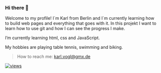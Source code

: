 ### Hi there 👋


Welcome to my profile! I´m Karl from Berlin and I´m currently learning how to build web pages and everything that goes with it.
In this projekt I want to learn how to use git and how I can see the progress I make.

I’m currently learning html, css and JavaScript.

My hobbies are playing table tennis, swimming and biking.




>How to reach me: karl.vogl@gmx.de



<a href="https://github.com/ vokarl
/Simple-View-Counter">
    <img alt="views" title="GitHub profile views" src="https://freshidea.com/jonah/app/ vokarl
-profile-views"/></a>
 

